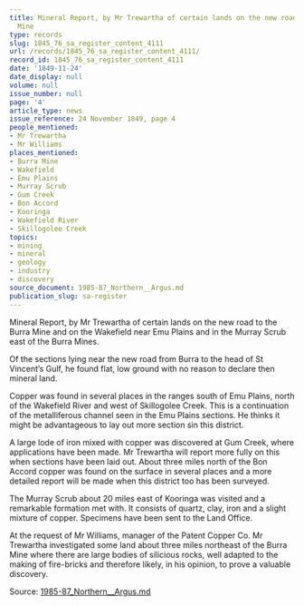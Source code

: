 ```yaml
---
title: Mineral Report, by Mr Trewartha of certain lands on the new road to the Burra
  Mine
type: records
slug: 1845_76_sa_register_content_4111
url: /records/1845_76_sa_register_content_4111/
record_id: 1845_76_sa_register_content_4111
date: '1849-11-24'
date_display: null
volume: null
issue_number: null
page: '4'
article_type: news
issue_reference: 24 November 1849, page 4
people_mentioned:
- Mr Trewartha
- Mr Williams
places_mentioned:
- Burra Mine
- Wakefield
- Emu Plains
- Murray Scrub
- Gum Creek
- Bon Accord
- Kooringa
- Wakefield River
- Skillogolee Creek
topics:
- mining
- mineral
- geology
- industry
- discovery
source_document: 1985-87_Northern__Argus.md
publication_slug: sa-register
---
```


Mineral Report, by Mr Trewartha of certain lands on the new road to the Burra Mine and on the Wakefield near Emu Plains and in the Murray Scrub east of the Burra Mines.

Of the sections lying near the new road from Burra to the head of St Vincent’s Gulf, he found flat, low ground with no reason to declare then mineral land.

Copper was found in several places in the ranges south of Emu Plains, north of the Wakefield River and west of Skillogolee Creek.  This is a continuation of the metalliferous channel seen in the Emu Plains sections.  He thinks it might be advantageous to lay out more section sin this district.

A large lode of iron mixed with copper was discovered at Gum Creek, where applications have been made.  Mr Trewartha will report more fully on this when sections have been laid out.  About three miles north of the Bon Accord copper was found on the surface in several places and a more detailed report will be made when this district too has been surveyed.

The Murray Scrub about 20 miles east of Kooringa was visited and a remarkable formation met with.  It consists of quartz, clay, iron and a slight mixture of copper.  Specimens have been sent to the Land Office.

At the request of Mr Williams, manager of the Patent Copper Co. Mr Trewartha investigated some land about three miles northeast of the Burra Mine where there are large bodies of silicious rocks, well adapted to the making of fire-bricks and therefore likely, in his opinion, to prove a valuable discovery.

Source: [1985-87_Northern__Argus.md](/downloads/markdown/1985-87_Northern__Argus.md)
